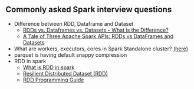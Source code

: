 ## Commonly asked Spark interview questions

- Difference between RDD, Dataframe and Dataset 
  - [RDDs vs. Dataframes vs. Datasets – What is the Difference?](https://www.analyticsvidhya.com/blog/2020/11/what-is-the-difference-between-rdds-dataframes-and-datasets/)
  - [A Tale of Three Apache Spark APIs: RDDs vs DataFrames and Datasets](https://databricks.com/blog/2016/07/14/a-tale-of-three-apache-spark-apis-rdds-dataframes-and-datasets.html)
- What are workers, executors, cores in Spark Standalone cluster? [(here)](https://stackoverflow.com/questions/32621990/what-are-workers-executors-cores-in-spark-standalone-cluster#:~:text=own%20Java%20processes.-,DRIVER,in%20a%20given%20Spark%20job.)
- parquet is having default snappy compression
- RDD in spark
  - [What is RDD in spark](https://stackoverflow.com/questions/34433027/what-is-rdd-in-spark)
  - [Resilient Distributed Dataset (RDD)](https://databricks.com/glossary/what-is-rdd#:~:text=RDD%20was%20the%20primary%20user,that%20offers%20transformations%20and%20actions.)
  - [RDD Programming Guide](https://spark.apache.org/docs/latest/rdd-programming-guide.html)
